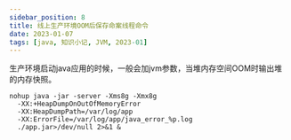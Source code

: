 ```yaml
---
sidebar_position: 8
title: 线上生产环境OOM后保存命案线程命令
date: 2023-01-07
tags: [java, 知识小记, JVM, 2023-01]
---
```


生产环境启动java应用的时候，一般会加jvm参数，当堆内存空间OOM时输出堆的内存快照。
```
nohup java -jar -server -Xms8g -Xmx8g
  -XX:+HeapDumpOnOutOfMemoryError
  -XX:HeapDumpPath=/var/log/app
  -XX:ErrorFile=/var/log/app/java_error_%p.log
  ./app.jar>/dev/null 2>&1 &
```
